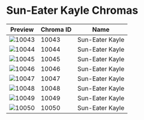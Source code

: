 # Sun-Eater Kayle Chromas



| Preview | Chroma ID | Name |
|---------|-----------|------|
| ![10043](https://raw.communitydragon.org/latest/plugins/rcp-be-lol-game-data/global/default/v1/champion-chroma-images/10/10043.png) | 10043 | Sun-Eater Kayle |
| ![10044](https://raw.communitydragon.org/latest/plugins/rcp-be-lol-game-data/global/default/v1/champion-chroma-images/10/10044.png) | 10044 | Sun-Eater Kayle |
| ![10045](https://raw.communitydragon.org/latest/plugins/rcp-be-lol-game-data/global/default/v1/champion-chroma-images/10/10045.png) | 10045 | Sun-Eater Kayle |
| ![10046](https://raw.communitydragon.org/latest/plugins/rcp-be-lol-game-data/global/default/v1/champion-chroma-images/10/10046.png) | 10046 | Sun-Eater Kayle |
| ![10047](https://raw.communitydragon.org/latest/plugins/rcp-be-lol-game-data/global/default/v1/champion-chroma-images/10/10047.png) | 10047 | Sun-Eater Kayle |
| ![10048](https://raw.communitydragon.org/latest/plugins/rcp-be-lol-game-data/global/default/v1/champion-chroma-images/10/10048.png) | 10048 | Sun-Eater Kayle |
| ![10049](https://raw.communitydragon.org/latest/plugins/rcp-be-lol-game-data/global/default/v1/champion-chroma-images/10/10049.png) | 10049 | Sun-Eater Kayle |
| ![10050](https://raw.communitydragon.org/latest/plugins/rcp-be-lol-game-data/global/default/v1/champion-chroma-images/10/10050.png) | 10050 | Sun-Eater Kayle |